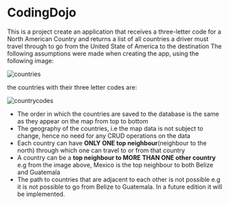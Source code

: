 # CodingDojo

This is a project create an application that receives a three-letter code for a North American Country and returns a list of 
all countries a driver must travel through to go from the United State of America to the destination
The following assumptions were made when creating the app, using the following image:

![countries](https://user-images.githubusercontent.com/54276299/163845176-a054b101-5f29-4403-b223-f673364d8e76.png)

the countries with their three letter codes are:

![countrycodes](https://user-images.githubusercontent.com/54276299/163845827-51790b25-9b60-44db-bb81-c862fa21566c.png)

- The order in which the countries are saved to the database is the same as they appear on the map from top to bottom
- The geography of the countries, i.e the map data is not subject to change, hence no need for any CRUD operations on the data
- Each country can have **ONLY ONE top neighbour**(neighbour to the north) through which one can travel to or from that country
- A country can be a **top neighbour to MORE THAN ONE other country** e.g from the image above, Mexico is the top neighbour to both Belize and Guatemala
- The path to countries that are adjacent to each other is not possible e.g it is not possible to go from Belize to Guatemala. In a future edition it will be implemented.
